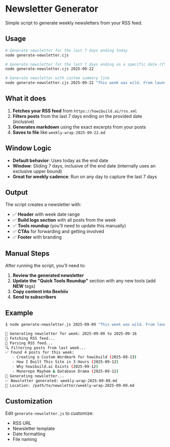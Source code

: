 # Newsletter Generator

Simple script to generate weekly newsletters from your RSS feed.

## Usage

```bash
# Generate newsletter for the last 7 days ending today
node generate-newsletter.cjs

# Generate newsletter for the last 7 days ending on a specific date (YYYY-MM-DD)
node generate-newsletter.cjs 2025-09-22

# Generate newsletter with custom summary line
node generate-newsletter.cjs 2025-09-22 "This week was wild. From launching the site in 3 hours to fixing database dramas and creating custom wordmarks, here's what went down in the trenches:"
```

## What it does

1. **Fetches your RSS feed** from `https://howibuild.ai/rss.xml`
2. **Filters posts** from the last 7 days ending on the provided date (inclusive)
3. **Generates markdown** using the exact excerpts from your posts
4. **Saves to file** like `weekly-wrap-2025-09-22.md`

## Window Logic

- **Default behavior**: Uses today as the end date
- **Window**: Sliding 7 days, inclusive of the end date (internally uses an exclusive upper bound)
- **Great for weekly cadence**: Run on any day to capture the last 7 days

## Output

The script creates a newsletter with:
- ✅ **Header** with week date range
- ✅ **Build logs section** with all posts from the week
- ✅ **Tools roundup** (you'll need to update this manually)
- ✅ **CTAs** for forwarding and getting involved
- ✅ **Footer** with branding

## Manual Steps

After running the script, you'll need to:

1. **Review the generated newsletter**
2. **Update the "Quick Tools Roundup"** section with any new tools (add **NEW** tags)
3. **Copy content into Beehiiv**
4. **Send to subscribers**

## Example

```bash
$ node generate-newsletter.js 2025-09-09 "This week was wild. From launching the site in 3 hours to fixing database dramas and creating custom wordmarks, here's what went down in the trenches:"

📰 Generating newsletter for week: 2025-09-09 to 2025-09-16
📡 Fetching RSS feed...
📝 Parsing RSS feed...
🔍 Filtering posts from last week...
✅ Found 4 posts for this week:
   - Creating a Custom Wordmark for howibuild (2025-09-13)
   - How I Built This Site in 3 Hours (2025-09-12)
   - Why howibuild.ai Exists (2025-09-12)
   - Monorepo Mayhem & Database Drama (2025-09-12)
📰 Generating newsletter...
✅ Newsletter generated: weekly-wrap-2025-09-09.md
📁 Location: /path/to/newsletter/weekly-wrap-2025-09-09.md
```

## Customization

Edit `generate-newsletter.js` to customize:
- RSS URL
- Newsletter template
- Date formatting
- File naming
